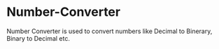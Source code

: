 # Number-Converter
Number Converter is used to convert numbers like Decimal to Binerary, Binary to Decimal etc.
